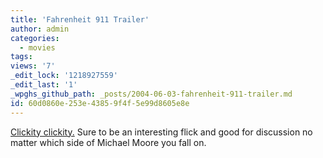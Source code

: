 ```yaml
---
title: 'Fahrenheit 911 Trailer'
author: admin
categories:
  - movies
tags: 
views: '7'
_edit_lock: '1218927559'
_edit_last: '1'
_wpghs_github_path: _posts/2004-06-03-fahrenheit-911-trailer.md
id: 60d0860e-253e-4385-9f4f-5e99d8605e8e
---
```

<p><a href="http://www.fahrenheit911.com/trailer/">Clickity clickity.</a>  Sure to be an interesting flick and good for discussion no matter which side of Michael Moore you fall on.</p>
